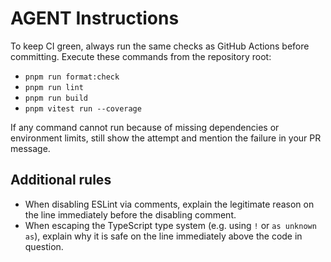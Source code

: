 # AGENT Instructions

To keep CI green, always run the same checks as GitHub Actions before committing.
Execute these commands from the repository root:

- `pnpm run format:check`
- `pnpm run lint`
- `pnpm run build`
- `pnpm vitest run --coverage`

If any command cannot run because of missing dependencies or environment limits,
still show the attempt and mention the failure in your PR message.

## Additional rules

- When disabling ESLint via comments, explain the legitimate reason on the line
  immediately before the disabling comment.
- When escaping the TypeScript type system (e.g. using `!` or `as unknown as`),
  explain why it is safe on the line immediately above the code in question.

